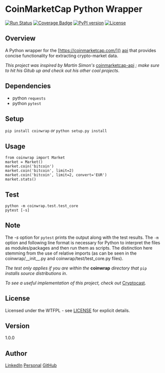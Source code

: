 # CoinMarketCap Python Wrapper

[![Run Status][3]][4]
[![Coverage Badge][5]][4]
[![PyPI version][b]][c]
[![License][9]][a]

Overview
---
A Python wrapper for the [https://coinmarketcap.com/]() [api][1] that provides concise 
functionality for extracting crypto-market data. 

_This project was inspired by Martin Simon's_ [coinmarketcap-api][2] _; make sure to 
hit his Gitub up and check out his other cool projects_.

[a]: http://www.wtfpl.net/
[1]: https://coinmarketcap.com/api/
[c]: https://badge.fury.io/py/coinwrap
[b]: https://badge.fury.io/py/coinwrap.svg 
[7]: https://github.com/bitforce/Cryptocast
[2]: https://github.com/mrsmn/coinmarketcap-api
[4]: https://app.shippable.com/github/bitforce/Coinwrap
[9]: https://img.shields.io/badge/license-WTFPL-blue.svg
[8]: https://img.shields.io/badge/Issues-0-brightgreen.svg
[3]: https://api.shippable.com/projects/59a83c3685d3e007008b9d10/badge?branch=master
[5]: https://api.shippable.com/projects/59a83c3685d3e007008b9d10/coverageBadge?branch=master

Dependencies
---
- python `requests`
- python `pytest`

Setup
---
`pip install coinwrap` _or_ `python setup.py install`

Usage
---
```
from coinwrap import Market
market = Market()
market.coin('bitcoin')
market.coin('bitcoin', limit=2)
market.coin('bitcoin', limit=2, convert='EUR')
market.stats()
```

Test
---
```
python -m coinwrap.test.test_core
pytest [-s]
```

Note
---
The _-s_ option for `pytest` prints the output along with the test results. The `-m` 
option and following line format is necessary for Python to interpret the files as 
modules/packages and then run them as scripts. The distinction here stemming from 
the use of relative imports (as can be seen in the coinwrap/\_\_init\_\_.py and 
coinwrap/test/test\_core.py files).

_The test only applies if you are within the_ __coinwrap__ _directory that_ `pip` 
_installs source distributions in_.


_To see a useful implementation of this project, check out_ [Cryptocast][7].

License
---
Licensed under the WTFPL - see [LICENSE](./LICENSE) for explicit details.

Version
---
1.0.0

Author
---
[LinkedIn](https://www.linkedin.com/in/brandonjohnsonxyz/)
[Personal](https://brandonjohnson.life)
[GitHub](https://github.com/bitforce)
